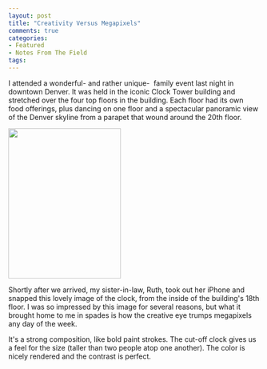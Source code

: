 ```yaml
---
layout: post
title: "Creativity Versus Megapixels"
comments: true
categories:
- Featured
- Notes From The Field
tags:
---
```

I attended a wonderful- and rather unique-  family event last night in downtown Denver. It was held in the iconic Clock Tower building and stretched over the four top floors in the building. Each floor had its own food offerings, plus dancing on one floor and a spectacular panoramic view of the Denver skyline from a parapet that wound around the 20th floor.

<a href="http://blog.lesterpickerphoto.com/wp-content/uploads/2013/04/photo-copy2.jpg"><img class="size-medium wp-image-2674" title="photo copy" src="http://blog.lesterpickerphoto.com/wp-content/uploads/2013/04/photo-copy2-225x300.jpg" alt="" width="225" height="300" /></a>

Shortly after we arrived, my sister-in-law, Ruth, took out her iPhone and snapped this lovely image of the clock, from the inside of the building's 18th floor. I was so impressed by this image for several reasons, but what it brought home to me in spades is how the creative eye trumps megapixels any day of the week.

It's a strong composition, like bold paint strokes. The cut-off clock gives us a feel for the size (taller than two people atop one another). The color is nicely rendered and the contrast is perfect.

&nbsp;